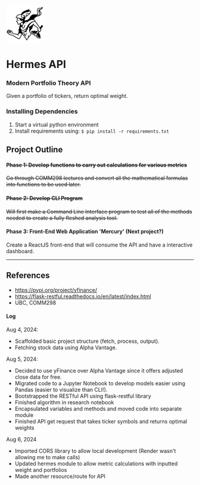 <img src="./public/hermes.svg" alt="drawing" width="100"/>

# Hermes API
### Modern Portfolio Theory API
Given a portfolio of tickers, return optimal weight.

### Installing Dependencies
1. Start a virtual python environment
2. Install requirements using: `$ pip install -r requirements.txt`

## Project Outline
#### ~~Phase 1: Develop functions to carry out calculations for various metrics~~
~~Go through COMM298 lectures and convert all the mathematical formulas into functions to be used later.~~

#### ~~Phase 2: Develop CLI Program~~
~~Will first make a Command Line Interface program to test all of the methods needed to create a fully fleshed analysis tool.~~

#### Phase 3: Front-End Web Application 'Mercury' (Next project?)
Create a ReactJS front-end that will consume the API and have a interactive dashboard.

---
## References
- https://pypi.org/project/yfinance/
- https://flask-restful.readthedocs.io/en/latest/index.html
- UBC, COMM298

#### Log
Aug 4, 2024: 
- Scaffolded basic project structure (fetch, process, output).
- Fetching stock data using Alpha Vantage.

Aug 5, 2024: 
- Decided to use yFinance over Alpha Vantage since it offers adjusted close data for free. 
- Migrated code to a Jupyter Notebook to develop models easier using Pandas (easier to visualize than CLI!).
- Bootstrapped the RESTful API using flask-restful library
- Finished algorithm in research notebook
- Encapsulated variables and methods and moved code into separate module
- Finished API get request that takes ticker symbols and returns optimal weights

Aug 6, 2024
- Imported CORS library to allow local development (Render wasn't allowing me to make calls)
- Updated hermes module to allow metric calculations with inputted weight and portfolios
- Made another resource/route for API